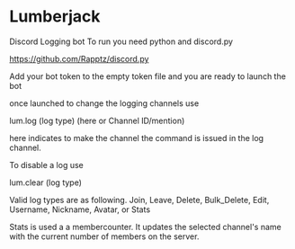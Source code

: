 # Lumberjack
Discord Logging bot
To run you need python and discord.py

https://github.com/Rapptz/discord.py

Add your bot token to the empty token file and you are ready to launch the bot

once launched to change the logging channels use

lum.log (log type) (here or Channel ID/mention)

here indicates to make the channel the command is issued in the log channel.

To disable a log use

lum.clear (log type) 

Valid log types are as following.
Join, Leave, Delete, Bulk_Delete, Edit, Username, Nickname, Avatar, or Stats

Stats is used a a membercounter. It updates the selected channel's name with the current number of members on the server.

